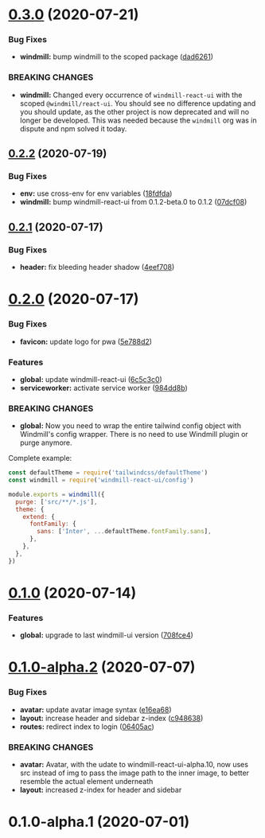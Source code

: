 # [0.3.0](https://github.com/estevanmaito/windmill-dashboard-react/compare/0.2.2...0.3.0) (2020-07-21)


### Bug Fixes

* **windmill:** bump windmill to the scoped package ([dad6261](https://github.com/estevanmaito/windmill-dashboard-react/commit/dad626125c05816ddba8cd4dd11c08c4f8154095))


### BREAKING CHANGES

* **windmill:** Changed every occurrence of `windmill-react-ui` with the scoped
`@windmill/react-ui`. You should see no difference updating and you should update, as the other
project is now deprecated and will no longer be developed. This was needed because the `windmill`
org was in dispute and npm solved it today.

## [0.2.2](https://github.com/estevanmaito/windmill-dashboard-react/compare/0.2.1...0.2.2) (2020-07-19)


### Bug Fixes

* **env:** use cross-env for env variables ([18fdfda](https://github.com/estevanmaito/windmill-dashboard-react/commit/18fdfda80f00bd5e5f2cfa0fb8c3de7a5a32fb02))
* **windmill:** bump windmill-react-ui from 0.1.2-beta.0 to 0.1.2 ([07dcf08](https://github.com/estevanmaito/windmill-dashboard-react/commit/07dcf086125c263b85fb72bdf4c34429e83923b7))

## [0.2.1](https://github.com/estevanmaito/windmill-dashboard-react/compare/0.2.0...0.2.1) (2020-07-17)


### Bug Fixes

* **header:** fix bleeding header shadow ([4eef708](https://github.com/estevanmaito/windmill-dashboard-react/commit/4eef7087e7e3d63b12cca040084f68d13604cb57))

# [0.2.0](https://github.com/estevanmaito/windmill-dashboard-react/compare/0.1.0...0.2.0) (2020-07-17)


### Bug Fixes

* **favicon:** update logo for pwa ([5e788d2](https://github.com/estevanmaito/windmill-dashboard-react/commit/5e788d24b8a18f90b450c85d04f319daf42bcf82))


### Features

* **global:** update windmill-react-ui ([6c5c3c0](https://github.com/estevanmaito/windmill-dashboard-react/commit/6c5c3c0cb42df1bbbe8cf5d7e5e637101d556433))
* **serviceworker:** activate service worker ([984dd8b](https://github.com/estevanmaito/windmill-dashboard-react/commit/984dd8b87aa7ee54f7a521550b8ad9c396b21e04))


### BREAKING CHANGES

* **global:** Now you need to wrap the entire tailwind config object with Windmill's config
wrapper. There is no need to use Windmill plugin or purge anymore.

Complete example:

```js
const defaultTheme = require('tailwindcss/defaultTheme')
const windmill = require('windmill-react-ui/config')

module.exports = windmill({
  purge: ['src/**/*.js'],
  theme: {
    extend: {
      fontFamily: {
        sans: ['Inter', ...defaultTheme.fontFamily.sans],
      },
    },
  },
})
```

# [0.1.0](https://github.com/estevanmaito/windmill-dashboard-react/compare/0.1.0-alpha.2...0.1.0) (2020-07-14)


### Features

* **global:** upgrade to last windmill-ui version ([708fce4](https://github.com/estevanmaito/windmill-dashboard-react/commit/708fce44efe18e97190775fb41ca068c653549a7))

# [0.1.0-alpha.2](https://github.com/estevanmaito/windmill-dashboard-react/compare/0.1.0-alpha.1...0.1.0-alpha.2) (2020-07-07)


### Bug Fixes

* **avatar:** update avatar image syntax ([e16ea68](https://github.com/estevanmaito/windmill-dashboard-react/commit/e16ea68435ffd9bc7404dfb80120ff18c4c39052))
* **layout:** increase header and sidebar z-index ([c948638](https://github.com/estevanmaito/windmill-dashboard-react/commit/c9486383e3129fb57af5aa0a9ca91c57946c44c1))
* **routes:** redirect index to login ([06405ac](https://github.com/estevanmaito/windmill-dashboard-react/commit/06405ac345c4bdfa6e66bf5225bad868d5721d8b))


### BREAKING CHANGES

* **avatar:** Avatar, with the udate to windmill-react-ui-alpha.10, now uses src instead of img
to pass the image path to the inner image, to better resemble the actual element underneath
* **layout:** increased z-index for header and sidebar

# 0.1.0-alpha.1 (2020-07-01)

